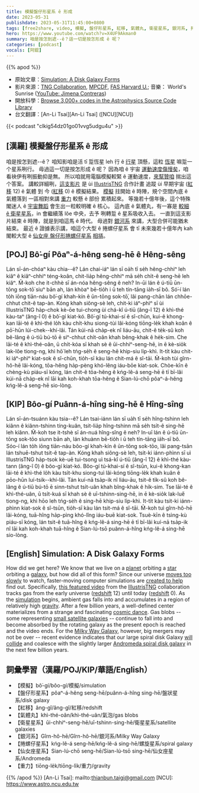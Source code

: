```yaml
---
title: 模擬盤仔形星系 ê 形成
date: 2023-05-31
publishdate: 2023-05-31T11:45:00+0800
tags: [free2share, video, 模擬, 盤仔形星系, 紅移, 氣體丸, 衛星星系, 銀河系, 捲螺仔星系, 仙女座星系, 重力]
hero: https://www.youtube.com/watch?v=X4UF9Akman0
summary: 咱是按怎到遮--ê？這一切是按怎形成 ê 呢？
categories: [podcast]
vocals: [阿錕]
---
```


{{% apod %}}

- 原始文章：[Simulation: A Disk Galaxy Forms](https://apod.nasa.gov/apod/ap230531.html)
- 影片來源：[TNG Collaboration](https://www.tng-project.org/about/), [MPCDF](https://www.mpcdf.mpg.de/), [FAS Harvard U.](https://www.rc.fas.harvard.edu/); 音樂： World's Sunrise ([YouTube: Jimena Contreras](https://www.youtube.com/watch?v=7BBnB-j6U-c))
- 開放科學：[Browse 3,000+ codes in the Astrophysics Source Code Library](https://ascl.net/code/all)
- 台文翻譯：[An-Li Tsai][An-Li Tsai] ([NCU][NCU])

{{< podcast "clkig54dz01go01vvg5udgu4u" >}}

## [漢羅] 模擬盤仔形星系 ê 形成
咱是按怎到遮--ê？
咱知影咱是活 tī 踅恆星 leh 行 ê [行星][planet] 頂懸，這粒 [恆星][star] 嘛踅一个星系咧行。
毋過這一切是按怎形成 ê 呢？
因為咱 ê 宇宙 [運動速度傷慢矣][moves too slowly]，咱看袂伊有咧振動抑是無。
所以咱就用電腦模擬較緊 ê 運動速度，[來幫贊咱][created to help] 揣出這个答案。
講較詳細咧，[這支影片][this featured video] 是 ùi [Illustris][Illustris][TNG][TNG] 合作計畫 追蹤 ùi 早期宇宙 ([紅移][redshift 1] 12) ê 氣體 到 今 ([紅移][redshift 2] 0) ê 模擬結果。
[模擬][simulation] 拄開始 ê 時陣，規个空間內底 ê 氣體落到 一區相對來講 [重力][gravity] 較懸 ê 部份 累積起來。
等幾若十億年後，這个特殊閣迷人 ê [宇宙舞蹈][cosmic dance] 會生出一粒較明確 ê 核心。
這內底 ê 氣體丸，有一寡是 [較細 ê 衛星星系][small satellite galaxies]，in 會繼續落 lŏe 中央，去予 咧轉踅 ê 星系吸收入去。
一直到這支影片結束 ê 時陣，就是到咱這馬 ê 時代。
毋過對 [銀河系][Milky Way Galaxy] 來講，大型合併可能猶未結束。
最近 ê 證據表示講，咱這个大型 ê 捲螺仔星系 會 tī 未來幾若十億年內 kah 閣較大型 ê [仙女座 盤仔形捲螺仔星系][Andromeda spiral disk galaxy] [相挵][will collide]。

## [POJ] Bô͘-gí Pôaⁿ-á-hêng seng-hē ê Hêng-sêng
Lán sī-án-chóaⁿ kàu chia--ê?
Lán chai-iáⁿ lán sī oa̍h tī se̍h hêng-chhiⁿ leh kiâⁿ ê kiâⁿ-chhiⁿ téng-koân, chit-lia̍p hêng-chhiⁿ mā se̍h chi̍t-ê seng-hē leh kiâⁿ.
M̄-koh che it-chhè sī án-nóa hêng-sêng ê neh?
In-ūi lán ê ú-tiū ūn-tōng sok-tō͘ siuⁿ bān ah, lán khòaⁿ bē-tio̍h i ū teh tín-tāng ia̍h-sī bô.
Só͘-í lán to̍h iōng tiān-náu bô͘-gí khah-kín ê ūn-tōng sok-tō͘, lâi pang-chān lán chhōe-chhut chit-ê tap-àn.
Kóng khah siông-sè leh, chit-ki iáⁿ-phìⁿ sī ùi IllustrisTNG ha̍p-chok kè-ōe tui-chong ùi chá-kî ú-tiū (âng-î 12) ê khì-thé kàu-taⁿ (âng-î 0) ê bô͘-gí kiat-kó.
Bô͘-gí tú-khai-sí ê sî-chūn, kui-ê khong-kan lāi-té ê khì-thé lo̍h kàu chi̍t-khu siong-tùi lâi-kóng tiōng-le̍k khah koân ê pō͘-hūn lúi-chek--khí-lâi.
Tán kúi-nā cha̍p-ek nî liáu-āu, chit-ê te̍k-sû koh bê-lâng ê ú-tiū bú-tō ē siⁿ-chhut chi̍t-oân khah bêng-khak ê he̍k-sim.
Che lāi-té ê khì-thé-oân, ū chi̍t-kóa sī khah sè ê ūi-chhiⁿ-seng-hē, in ē kè-sio̍k lak-lŏe tiong-ng, khì hō͘ leh tńg-se̍h ê seng-hē khip-siu li̍p-khì.
It-ti̍t kàu chit-ki iáⁿ-phìⁿ kiat-sok ê sî-chūn, tio̍h-sī kàu lán chit-má ê sî-tāi.
M̄-koh tùi gîrn-hô-hē lâi-kóng, tōa-hêng ha̍p-pèng khó-lêng iáu-bōe kiat-sok.
Chòe-kīn ê chèng-kù piáu-sī kóng, lán chit-ê tōa-hêng ê kńg-lê-á seng-hē ē tī bī-lâi kúi-nā cha̍p-ek nî lāi kah koh-khah tōa-hêng ê Sian-lú-chō pôaⁿ-á-hêng kńg-lê-á seng-hē sio-lòng.

## [KIP] Bôo-gí Puânn-á-hîng sing-hē ê Hîng-sîng
Lán sī-án-tsuánn kàu tsia--ê?
Lán tsai-iánn lán sī ua̍h tī se̍h hîng-tshinn leh kiânn ê kiânn-tshinn tíng-kuân, tsit-lia̍p hîng-tshinn mā se̍h tsi̍t-ê sing-hē leh kiânn.
M̄-koh tse it-tshè sī án-nuá hîng-sîng ê neh?
In-uī lán ê ú-tiū ūn-tōng sok-tōo siunn bān ah, lán khuànn bē-tio̍h i ū teh tín-tāng ia̍h-sī bô.
Sóo-í lán to̍h iōng tiān-náu bôo-gí khah-kín ê ūn-tōng sok-tōo, lâi pang-tsān lán tshuē-tshut tsit-ê tap-àn.
Kóng khah siông-sè leh, tsit-ki iánn-phìnn sī uì IllustrisTNG ha̍p-tsok kè-uē tui-tsong uì tsá-kî ú-tiū (âng-î 12) ê khì-thé kàu-tann (âng-î 0) ê bôo-gí kiat-kó.
Bôo-gí tú-khai-sí ê sî-tsūn, kui-ê khong-kan lāi-té ê khì-thé lo̍h kàu tsi̍t-khu siong-tuì lâi-kóng tiōng-le̍k khah kuân ê pōo-hūn luí-tsik--khí-lâi.
Tán kuí-nā tsa̍p-ik nî liáu-āu, tsit-ê ti̍k-sû koh bê-lâng ê ú-tiū bú-tō ē sinn-tshut tsi̍t-uân khah bîng-khak ê hi̍k-sim.
Tse lāi-té ê khì-thé-uân, ū tsi̍t-kuá sī khah sè ê uī-tshinn-sing-hē, in ē kè-sio̍k lak-lue̋ tiong-ng, khì hōo leh tńg-se̍h ê sing-hē khip-siu li̍p-khì.
It-ti̍t kàu tsit-ki iánn-phìnn kiat-sok ê sî-tsūn, tio̍h-sī kàu lán tsit-má ê sî-tāi.
M̄-koh tuì gîrn-hô-hē lâi-kóng, tuā-hîng ha̍p-pìng khó-lîng iáu-buē kiat-sok.
Tsuè-kīn ê tsìng-kù piáu-sī kóng, lán tsit-ê tuā-hîng ê kńg-lê-á sing-hē ē tī bī-lâi kuí-nā tsa̍p-ik nî lāi kah koh-khah tuā-hîng ê Sian-lú-tsō puânn-á-hîng kńg-lê-á sing-hē sio-lòng.

## [English] Simulation: A Disk Galaxy Forms
How did we get here?
We know that we live on a [planet][planet] orbiting a [star][star] orbiting a [galaxy][galaxy], but how did all of this form?
Since our universe [moves too slowly][moves too slowly] to watch, faster-moving computer simulations are [created to help][created to help] find out.
Specifically, [this featured video][this featured video] from the [Illustris][Illustris][TNG][TNG] collaboration tracks gas from the early universe ([redshift][redshift 1] 12) until today ([redshift][redshift 2] 0).
As the [simulation][simulation] begins, ambient gas falls into and accumulates in a region of relatively high [gravity][gravity].
After a few billion years, a well-defined center materializes from a strange and fascinating [cosmic dance][cosmic dance].
Gas blobs -- some representing [small satellite galaxies][small satellite galaxies] -- continue to fall into and become absorbed by the rotating galaxy as the present epoch is reached and the video ends.
For the [Milky Way Galaxy][Milky Way Galaxy], however, big mergers may not be over -- recent evidence indicates that our large spiral disk Galaxy [will collide][will collide] and coalesce with the slightly larger [Andromeda spiral disk galaxy][Andromeda spiral disk galaxy] in the next few billion years.

## 詞彙學習（漢羅/POJ/KIP/華語/English）
- 【模擬】bô͘-gí/bôo-gí/模擬/simulation
- 【盤仔形星系】pôaⁿ-á-hêng seng-hē/puânn-á-hîng sing-hē/盤狀星系/disk galaxy
- 【紅移】âng-gî/âng-gî/紅移/redshift
- 【氣體丸】khì-thé-oân/khì-thé-uân/氣泡/gas blobs
- 【衛星星系】ūi-chhiⁿ-seng-hē/uī-tshinn-sing-hē/衛星星系/satellite galaxies
- 【銀河系】Gîrn-hô-hē/Gîrn-hô-hē/銀河系/Milky Way Galaxy
- 【捲螺仔星系】kńg-lê-á seng-hē/kńg-lê-á sing-hē/螺旋星系/spiral galaxy
- 【仙女座星系】Sian-lú-chō seng-hē/Sian-lú-tsō sing-hē/仙女座星系/Andromeda
- 【重力】tiōng-le̍k/tiōng-li̍k/重力/gravity

{{% /apod %}}
[An-Li Tsai]: mailto:thianbun.taigi@gmail.com
[NCU]: https://www.astro.ncu.edu.tw

[copyright]: https://apod.nasa.gov/apod/fap/lib/about_apod.html#srapply
[License]: https://creativecommons.org/licenses/by/2.0/

[planet]:https://apod.nasa.gov/apod/ap220206.html
[star]:https://solarsystem.nasa.gov/solar-system/sun/overview/
[galaxy]:https://apod.nasa.gov/apod/ap080606.html
[moves too slowly]:https://cdn.shopify.com/s/files/1/0272/4770/6214/articles/do-cats-get-bored-800x533.jpg
[created to help]:https://m.media-amazon.com/images/I/51ZjBEW+qNL.jpg
[this featured video]:https://www.tng-project.org/media/
[Illustris]:http://www.illustris-project.org/
[TNG]:http://www.tng-project.org/
[redshift 1]:https://apod.nasa.gov/apod/ap130408.html
[redshift 2]:https://en.wikipedia.org/wiki/Redshift
[simulation]:https://www.tng-project.org/media/
[gravity]:https://spaceplace.nasa.gov/what-is-gravity/en/
[cosmic dance]:https://apod.nasa.gov/cgi-bin/apod/apod_search?tquery=colliding+galaxy
[small satellite galaxies]:http://www.atlasoftheuniverse.com/sattelit.html
[Milky Way Galaxy]:http://cass.ucsd.edu/archive/public/tutorial/MW.html
[will collide]:https://apod.nasa.gov/apod/ap120604.html
[Andromeda spiral disk galaxy]:https://apod.nasa.gov/apod/ap181217.html
